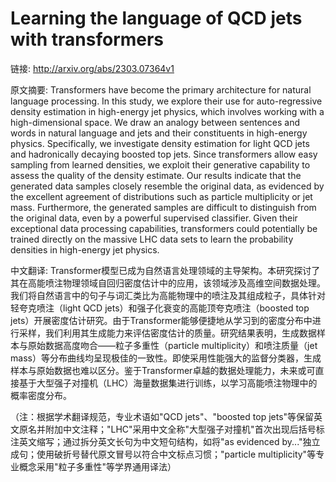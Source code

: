 # Learning the language of QCD jets with transformers

链接: http://arxiv.org/abs/2303.07364v1

原文摘要:
Transformers have become the primary architecture for natural language
processing. In this study, we explore their use for auto-regressive density
estimation in high-energy jet physics, which involves working with a
high-dimensional space. We draw an analogy between sentences and words in
natural language and jets and their constituents in high-energy physics.
Specifically, we investigate density estimation for light QCD jets and
hadronically decaying boosted top jets. Since transformers allow easy sampling
from learned densities, we exploit their generative capability to assess the
quality of the density estimate. Our results indicate that the generated data
samples closely resemble the original data, as evidenced by the excellent
agreement of distributions such as particle multiplicity or jet mass.
Furthermore, the generated samples are difficult to distinguish from the
original data, even by a powerful supervised classifier. Given their
exceptional data processing capabilities, transformers could potentially be
trained directly on the massive LHC data sets to learn the probability
densities in high-energy jet physics.

中文翻译:
Transformer模型已成为自然语言处理领域的主导架构。本研究探讨了其在高能喷注物理领域自回归密度估计中的应用，该领域涉及高维空间数据处理。我们将自然语言中的句子与词汇类比为高能物理中的喷注及其组成粒子，具体针对轻夸克喷注（light QCD jets）和强子化衰变的高能顶夸克喷注（boosted top jets）开展密度估计研究。由于Transformer能够便捷地从学习到的密度分布中进行采样，我们利用其生成能力来评估密度估计的质量。研究结果表明，生成数据样本与原始数据高度吻合——粒子多重性（particle multiplicity）和喷注质量（jet mass）等分布曲线均呈现极佳的一致性。即使采用性能强大的监督分类器，生成样本与原始数据也难以区分。鉴于Transformer卓越的数据处理能力，未来或可直接基于大型强子对撞机（LHC）海量数据集进行训练，以学习高能喷注物理中的概率密度分布。

（注：根据学术翻译规范，专业术语如"QCD jets"、"boosted top jets"等保留英文原名并附加中文注释；"LHC"采用中文全称"大型强子对撞机"首次出现后括号标注英文缩写；通过拆分英文长句为中文短句结构，如将"as evidenced by..."独立成句；使用破折号替代原文冒号以符合中文标点习惯；"particle multiplicity"等专业概念采用"粒子多重性"等学界通用译法）
